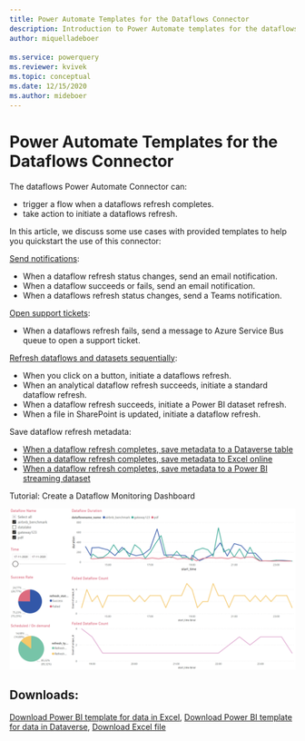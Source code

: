 ```yaml
---
title: Power Automate Templates for the Dataflows Connector
description: Introduction to Power Automate templates for the dataflows connector.
author: miquelladeboer

ms.service: powerquery
ms.reviewer: kvivek
ms.topic: conceptual
ms.date: 12/15/2020
ms.author: mideboer
---
```

# Power Automate Templates for the Dataflows Connector

The dataflows Power Automate Connector can:
* trigger a flow when a dataflows refresh completes.
* take action to initiate a dataflows refresh.

In this article, we discuss some use cases with provided templates to help you quickstart the use of this connector:

[Send notifications](send-notification-when-dataflow-refresh-completes.md):
* When a dataflow refresh status changes, send an email notification.
* When a dataflow succeeds or fails, send an email notification.
* When a dataflows refresh status changes, send a Teams notification.

[Open support tickets](open-support-ticket-when-dataflow-refresh-completes.md):
* When a dataflows refresh fails, send a message to Azure Service Bus queue to open a support ticket. 

[Refresh dataflows and datasets sequentially](trigger-dataflows-and-power-bi-dataset-sequentially.md):
* When you click on a button, initiate a dataflows refresh.
* When an analytical dataflow refresh succeeds, initiate a standard dataflow refresh.
* When a dataflow refresh succeeds, initiate a Power BI dataset refresh.
* When a file in SharePoint is updated, initiate a dataflow refresh.

Save dataflow refresh metadata:
* [When a dataflow refresh completes, save metadata to a Dataverse table](load-dataflow-metadata-into-dataverse-table.md)
* [When a dataflow refresh completes, save metadata to Excel online](load-dataflow-metadata-into-excel-online.md)
* [When a dataflow refresh completes, save metadata to a Power BI streaming dataset](load-dataflow-metadata-into-power-bi-dataset.md)

Tutorial: Create a Dataflow Monitoring Dashboard

![An example of folder structure](media/dashboard.PNG)

## Downloads:
[Download Power BI template for data in Excel](https://download.microsoft.com/download/1/4/E/14EDED28-6C58-4055-A65C-23B4DA81C4DE/excel-template.pbit),
[Download Power BI template for data in Dataverse](https://download.microsoft.com/download/1/4/E/14EDED28-6C58-4055-A65C-23B4DA81C4DE/dataverse-template.pbit),
[Download Excel file](https://download.microsoft.com/download/1/4/E/14EDED28-6C58-4055-A65C-23B4DA81C4DE/dataflow_monitoring.xlsx)
